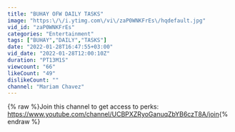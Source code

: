 ```yaml
---
title: "BUHAY OFW DAILY TASKS"
image: "https:\/\/i.ytimg.com\/vi\/zaP0WNKFrEs\/hqdefault.jpg"
vid_id: "zaP0WNKFrEs"
categories: "Entertainment"
tags: ["BUHAY","DAILY","TASKS"]
date: "2022-01-28T16:47:55+03:00"
vid_date: "2022-01-28T12:00:10Z"
duration: "PT13M1S"
viewcount: "66"
likeCount: "49"
dislikeCount: ""
channel: "Mariam Chavez"
---
```

{% raw %}Join this channel to get access to perks:<br /><a rel="nofollow" target="blank" href="https://www.youtube.com/channel/UCBPXZRyoGanuqZbYB6czT8A/join">https://www.youtube.com/channel/UCBPXZRyoGanuqZbYB6czT8A/join</a>{% endraw %}
